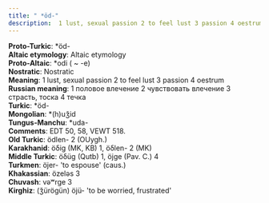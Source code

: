 ```yaml
---
title: " *öd-"
description:  1 lust, sexual passion 2 to feel lust 3 passion 4 oestrum
---
```


<strong>Proto-Turkic</strong>:  *öd-<br>
<strong>Altaic etymology</strong>:  Altaic etymology<br>
<strong> Proto-Altaic</strong>:  *odi ( ~ -e)<br>
<strong>Nostratic</strong>:  Nostratic<br>
<strong>Meaning</strong>:  1 lust, sexual passion 2 to feel lust 3 passion 4 oestrum<br>
<strong>Russian meaning</strong>:  1 половое влечение 2 чувствовать влечение 3 страсть, тоска 4 течка<br>
<strong>Turkic</strong>:  *öd-<br>
<strong>Mongolian</strong>:  *(h)uǯid<br>
<strong>Tungus-Manchu</strong>:  *uda-<br>
<strong>Comments</strong>:  EDT 50, 58, VEWT 518.<br>
<strong>Old Turkic</strong>:  ödlen- 2 (OUygh.)<br>
<strong>Karakhanid</strong>:  öδig (MK, KB) 1, öδlen- 2 (MK)<br>
<strong>Middle Turkic</strong>:  öδüg (Qutb) 1, öjge (Pav. C.) 4<br>
<strong>Turkmen</strong>:  öjer- 'to espouse' (caus.)<br>
<strong>Khakassian</strong>:  özelǝs 3<br>
<strong>Chuvash</strong>:  vǝʷrge 3<br>
<strong>Kirghiz</strong>:  (ǯürögün) öjü- 'to be worried, frustrated'<br>


